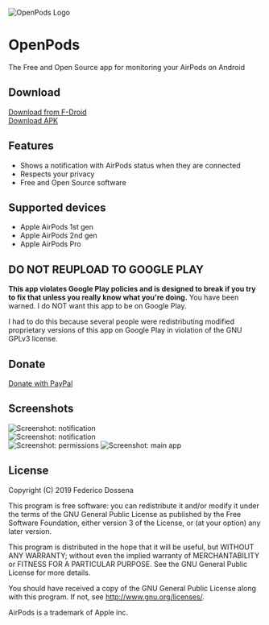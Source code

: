 ![OpenPods Logo](fastlane/metadata/android/en-US/images/featureGraphic.png)

# OpenPods
The Free and Open Source app for monitoring your AirPods on Android

## Download
[Download from F-Droid](https://f-droid.org/repository/browse/?fdid=com.dosse.airpods)  
[Download APK](https://downloads.fdossena.com/geth.php?r=openpods-apk)

## Features
* Shows a notification with AirPods status when they are connected
* Respects your privacy
* Free and Open Source software

## Supported devices
* Apple AirPods 1st gen
* Apple AirPods 2nd gen
* Apple AirPods Pro

## DO NOT REUPLOAD TO GOOGLE PLAY
**This app violates Google Play policies and is designed to break if you try to fix that unless you really know what you're doing.** You have been warned. I do NOT want this app to be on Google Play.

I had to do this because several people were redistributing modified proprietary versions of this app on Google Play in violation of the GNU GPLv3 license.

## Donate
[Donate with PayPal](https://www.paypal.me/sineisochronic)

## Screenshots
![Screenshot: notification](fastlane/metadata/android/en-US/images/phoneScreenshots/screen1.png)  
![Screenshot: notification](fastlane/metadata/android/en-US/images/phoneScreenshots/screen2.png)  
![Screenshot: permissions](fastlane/metadata/android/en-US/images/phoneScreenshots/screen3.png)
![Screenshot: main app](fastlane/metadata/android/en-US/images/phoneScreenshots/screen4.png)

## License
Copyright (C) 2019 Federico Dossena

This program is free software: you can redistribute it and/or modify
it under the terms of the GNU General Public License as published by
the Free Software Foundation, either version 3 of the License, or
(at your option) any later version.

This program is distributed in the hope that it will be useful,
but WITHOUT ANY WARRANTY; without even the implied warranty of
MERCHANTABILITY or FITNESS FOR A PARTICULAR PURPOSE.  See the
GNU General Public License for more details.

You should have received a copy of the GNU General Public License
along with this program.  If not, see <http://www.gnu.org/licenses/>.

AirPods is a trademark of Apple inc.
